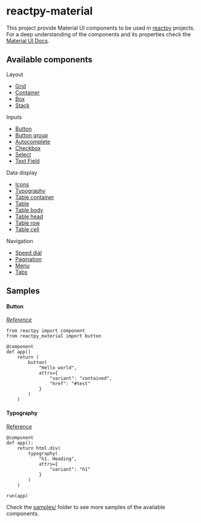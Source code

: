
# reactpy-material

This project provide Material UI components to be used in [reactpy](github.com/reactive-python/reactpy) projects. 
For a deep understanding of the components and its properties check the [Material UI Docs](https://mui.com/material-ui/getting-started/).

## Available components

Layout
- [Grid](https://mui.com/material-ui/react-grid/)
- [Container](https://mui.com/material-ui/react-container/)
- [Box](https://mui.com/material-ui/react-box/)
- [Stack](https://mui.com/material-ui/react-stack/)

Inputs
- [Button](https://mui.com/material-ui/react-button/)
- [Button group](https://mui.com/material-ui/react-button-group/)
- [Autocomplete](https://mui.com/material-ui/react-autocomplete/)
- [Checkbox](https://mui.com/material-ui/react-checkbox/)
- [Select](https://mui.com/material-ui/react-select/)
- [Text Field](https://mui.com/material-ui/react-text-field/)

Data display
- [Icons](https://mui.com/material-ui/icons/)
- [Typography](https://mui.com/material-ui/react-typography/)
- [Table container](https://mui.com/material-ui/react-table/)
- [Table](https://mui.com/material-ui/react-table/)
- [Table body](https://mui.com/material-ui/react-table/)
- [Table head](https://mui.com/material-ui/react-table/)
- [Table row](https://mui.com/material-ui/react-table/)
- [Table cell](https://mui.com/material-ui/react-table/)

Navigation
- [Speed dial](https://mui.com/material-ui/react-speed-dial/)
- [Pagination](https://mui.com/material-ui/react-pagination/)
- [Menu](https://mui.com/material-ui/react-menu/)
- [Tabs](https://mui.com/material-ui/react-tabs/)

## Samples

#### Button
[*Reference*](https://mui.com/material-ui/react-button/)
```
from reactpy import component
from reactpy_material import button

@component
def app()
    return ( 
        button(
            "Hello world", 
            attrs={
                "variant": "contained", 
                "href": "#test"
            }
        )
    )
```

#### Typography
[Reference](https://mui.com/material-ui/react-typography/)
```
@component
def app():
    return html.div(
        typography(
            "h1. Heading",
            attrs={
                "variant": "h1"
            }
        )
    )

run(app)
```

Check the [samples/](https://github.com/williamneto/reactpy-material/tree/main/samples) folder to see more samples of the available components.